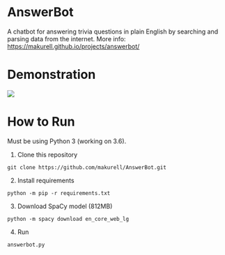 # AnswerBot
A chatbot for answering trivia questions in plain English by searching and parsing data from the internet. More info: https://makurell.github.io/projects/answerbot/

# Demonstration
[![](https://makurell.github.io/passets/5/demo2.png)](https://www.youtube.com/watch?v=8yQCvzhGDkk)

# How to Run
Must be using Python 3 (working on 3.6).

1. Clone this repository
```
git clone https://github.com/makurell/AnswerBot.git
```
2. Install requirements
```
python -m pip -r requirements.txt
```
3. Download SpaCy model (812MB)
```
python -m spacy download en_core_web_lg
```
4. Run
```
answerbot.py
```
